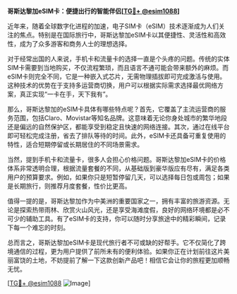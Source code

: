 **哥斯达黎加eSIM卡：便捷出行的智能伴侣[[TG💪+ @esim1088](https://t.me/s/esim1088)]**

近年来，随着全球数字化进程的加速，电子SIM卡（eSIM）技术逐渐成为人们关注的焦点。特别是在国际旅行中，哥斯达黎加eSIM卡以其便捷性、灵活性和高效性，成为了众多游客和商务人士的理想选择。

对于经常出国的人来说，手机卡和流量卡的选择一直是个头疼的问题。传统的实体SIM卡需要到当地购买，不仅流程繁琐，而且语言不通可能会带来额外的麻烦。而eSIM卡则完全不同，它是一种嵌入式芯片，无需物理插拔即可完成激活与使用。这种技术的优势在于支持多运营商切换，用户可以根据实际需求选择最优网络方案，真正实现“一卡在手，天下我有”。

那么，哥斯达黎加的eSIM卡具体有哪些特点呢？首先，它覆盖了主流运营商的服务范围，包括Claro、Movistar等知名品牌。这意味着无论你身处城市的繁华地段还是偏远的自然保护区，都能享受到稳定且快速的网络连接。其次，通过在线平台即可轻松完成注册，省去了排队等待的时间。此外，eSIM卡还具备可重复使用的特性，适合短期停留或长期居住的不同场景需求。

当然，提到手机卡和流量卡，很多人会担心价格问题。哥斯达黎加eSIM卡的价格体系非常透明合理，根据流量套餐的不同，从基础版到豪华版应有尽有，满足各类用户的预算要求。例如，如果你只是短暂停留几天，可以选择每日包或周包；如果是长期旅行，则推荐月度套餐，性价比更高。

值得一提的是，哥斯达黎加作为中美洲的重要国家之一，拥有丰富的旅游资源。无论是探索热带雨林、欣赏火山风光，还是享受海滩度假，良好的网络环境都是必不可少的辅助工具。有了eSIM卡的支持，你可以随时分享旅途中的精彩瞬间，记录下每一个难忘的时刻。

总而言之，哥斯达黎加eSIM卡是现代旅行者不可或缺的好帮手。它不仅简化了跨境通信的过程，更为用户提供了前所未有的便利体验。如果你正在计划前往这片美丽富饶的土地，不妨提前了解一下这款创新产品吧！相信它会让你的旅程更加顺畅无忧。

[[TG💪+ @esim1088](https://t.me/s/esim1088) ![Image](https://i.postimg.cc/4NQfJmqS/Snipaste-2025-05-13-00-14-12.png)]